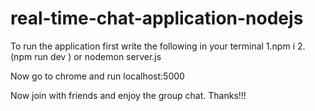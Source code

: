 # real-time-chat-application-nodejs
To run the application first write the following in your terminal
     1.npm i
     2. (npm run dev ) or nodemon server.js

Now go to chrome and run localhost:5000     

Now join with friends and enjoy the group chat.
Thanks!!!       

